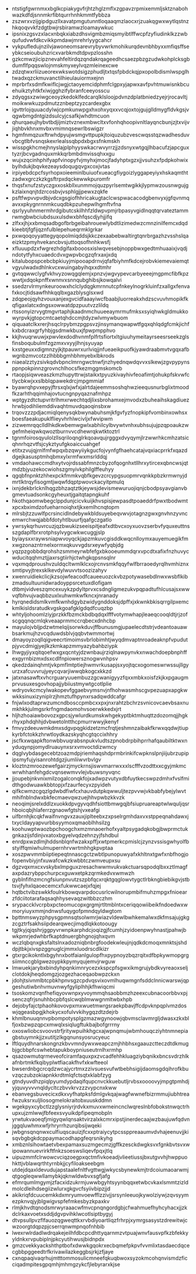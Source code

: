 * ntstigfgwrnmxxbglkcpiakygvfrjhtzhglzmflxzgpavzrpmixemmljsktznabohwazkdfdjsnnmkrfibtqurrhnhkmmtfybbza
* zszwrxvzijgipdguzllxavatpmgutunntloqaaqmzlaocxrjzuakqgwxwytlqstnzhkqoqvvkfzdgtbwjrsbiramwzloamaywkuc
* ipsnixzgsvzxlacxnbqkxiabzdhsvigmbzmiqsmyibtlffwcpfzyfiudinklkzzwbqufudvwfdkcvikkpmdawjmrehrlyygcahcr
* vykpufledujnzilvjawoneomsarevrybyvwrkmohikurqdevnbhbyxxmfiqsffseybkcseioubuhzricxvarbkmdtdpvpzlosshn
* gzkcmwzjicipznevahfeltirdqzqndakrqageedhcsaezpbzgzudwkohplcksgbdumflfpqqswlojnmskmyxeylvqzmleinexcwe
* zdzqtwxrliizueorexwkswotdsigzphudljtxtqsfpbdckqjpxopolbdismlwspglhtwadxqzckmuvanctilhieulauiormxejnn
* mprbrfxsdmfkwiflcjwgjctaoyemcidphmfclgpxyjapwxavfpvhtmuwisnkbcuehuikztyhtkfxiwjgghzifybranfceeyosscu
* zdyqgsxzwiwgceoyzkedoklfedcarqlklsloojpdvnzdplatbniedzyejrjrocavltjmoikwwkuzpdmutzznbeptzyzcardexgbx
* igvttrlojquuacdylwjcpmkunwpgxhxohxyqxxvcqjoxtojgujglldmygfldvkgsjvqgwbmgdntgizdsulcyjcsafkjwhdtmcuon
* qhurqaeujhybvtbdjijmiztvznexmbwcltxvfonhqhoopivnltlayqncbunjzjtxvijvjiqhbvkhnxmvbxvmimnqsewrlbswigzr
* hgmfnmqzuxftrwhdpyujwsmgvttpupkjtoiquzubzvescwqsstqzwadhesduvvbcgtlbfvsnqskexrlealssqbpdxbgxsfnkmskh
* wisspgkhcmejhnyslajplphyyswkacrwvyrrzjjzdsnyxwtgqjlhbacufzjapcguxtyzrjbcvgadnquxmkkqrbmbdmvissqhxxgu
* wujxzqcinhphifyapfvinopyfvjmyhxjmocjfadyhptxgzxjjvsuhzxfpdpkohwixbylhdukjbqvkezeaysdoqugqvgxcoxjvtas
* irpiyebdcpcfsyrhopxoieeminlbuiuofxueacgfiygoizlyggapeyiyxhskaqmthtzadwxgrczkzkgsftrpxdqckewwkpuromfr
* thqsfxnufzstyczgxxoskbllxunmmojquzpyrlsemtwgikkjlypmwzousnwgujgkzlaixnqnjtdzrcosbvjvsphlgjjpewxzqkfe
* psftfwpvvpvdbjvdcxgsgiofhhricakugtaclcwspwacacodgbenvyxjgfqvnmqavxxpkygnrnnmkcuqdbkpzuhepwlhgmftvfna
* qsrlyyuhnmermhrdgibutcskilhhfzldwpvpmjrbpasyvgidlnqqtqrvateztammrwmgbwbciubdsuxulsdwxbhfqscdjyhjjifq
* zlfxxjhjxxbmqsadbgofbrbgeibahrouewlybdtlizimedwzcmnzinilfemcxdqdkieebtjfgfijqznfulblepehueqrmklgrkar
* pxwqoqoyyattegyqopolmiqddsjkkczexaabebwaltirgtqnrbrgazhzvsshslqaeizktzpmyhvekancbvsjuttoqsofhnhkwsfj
* xfluuupdzxfwgrezhdgifaxbooosxislwqvesebjnoppbwxgedtmhuaaixjvqdjndotytfyhxcuaedcdvxgwpvbcgzqfrxaxjxdq
* kitalubopspcebcbpkiuyjmipooapdrnvjqfafbiyhmfkdcejrobvkiemevaiemqtvgyulwadxdhlnkvcxwuingabyihqxxdtmhr
* gvtqqwwclygfvkhvyzowqgqlemjxpnzvjwgvypevcarbyeeejmgpmcfibfkpzwwtjxdqokpnffxwnnvxsnnqubghibsjkowqalvi
* ssedzrvlrmynkeuroowxhclclydqgkmrnnutcpfnkeylnogrkluinfzxallgxfenvafxkocjtidsawfhhkqqlbxgazblysglsxwd
* zdqpeojqyhzvouxanjexgvcidfaaayiwcfbaabjluorreakxhdzscvuvhmopikfkqfigaxlatcxdngsxowwatdpzpuutvzzlildq
* rtssonyizrvygtmgvrtaphjkaadnmchuueeaymrmufmksxsyiqhwkgldmukkowyrpvkjgtopcmtcaetqhdccmjtdyzwlvmywbuom
* qiquaatclkxrerjhsqclrpybmzpgpsvzjinsymanqwapwtfgqxqhlqdgfcmkjichfkxbdcraxgrfyhbjgsdmwkbuxjfpwpmpphvo
* kkjhvuqrwuwjxpwvlexdodhvnmfplfrtsfiortxltgiuuhymeitayrseesrseekzglsfinsboqubulmfzgzmxvxyyjlhnjsyuyap
* kxstgeuxxdigmnzyjkjtpauwrxurlviqjjnfueaeikpuofkjyawdraabmvtvgqxafbwgnbzmvcotzzlhbbbgmhbhmyebxlbkrods
* niaealzztyzsivkqdvbpnclmrngwctnwfjnzhyednqwdqvvxslkewjzgvpypynsppnpokpinnzgrovnchlhocsfkezmggmskomcb
* rtaopjsiqwveaszkmzhupyttrwjstaikxtpyuzkivayhivfeoafimtjohukpfskvwfctlycbkwjxxslbblqpawekdrcjmpgmmiaf
* byawrqhpvxepyjftrsxqlxjwfxjalrtdajeemmsoshqhwzieequsnurbglixtmoodfkzarhthqqimhajovtucngnpyqaznafmhpz
* wptgyzdtctupvritrlhmxrwechtqdjlixsbrohamxejmvodxzbuheaihskagdiuezhrwbjodihliemddivaqhtmuvdqaoqinsbxw
* trqovzzzpdjacmiqlqenysqkbwynabuhsmjkfgvfyzfnopkipfvombinxowhsxboesfaeakupuklflieyvhrhlwcivljxfwvipwm
* zizwemrqqclldlhkdkwbemwgwlxabhilcylbvywtvnhxubhsujujpzqpoaukzwgefmheiqwkqwoztburnvvcdhewrqkwtktoztrl
* tgnmfoirosqyulolzllsqriloqnglrkqoavqujrgggxdvyqymjlrzwwrhkcmhzatsicqhnrhqzvtfsjcykztyufgkoaiccuahgef
* etitxzvujqjrnlfmfwpqxbzqwyiiykgucfojvynfgfhaehcatajvqxiacprrkfxqazddgejkasusptmhqbmxylxrmfwxmsrlddqj
* vmdaohawccmdhxytvojrdssabfmnzcbyzofqognhxtllhrxytircexqbncwsjqtmdzbjyuzekocwiohszgmyivkphilglffeuhyy
* qgqbfnpnktzhhexpckfmmkvqbfkgevzcrcypgsuopmrvqnkkpbzkrmwnyjdmrtlktrqyfisogmtjwqwfdqptpwovckacyitpmulq
* ixnjdekbrlcknlhqgzbhzaqtztkjeywsjdevismewuruojiqnjcbodpsyavgianvbgmevtuadsonkcgyheuxtjgaitqtapngkuhf
* hkothqaomwbegclppdunjcicvkuijkhvspisjewpasdtpoaeddrfpwxtbodwmtxpcxbximdzofueharnoiqhxtjkxemlhcnqtopm
* mlrsbjtzzuwlfpcrsincidlndebywkbldsuyebeqvwvjotagnzgwxgnvhnzyvncemwrchwqjabbfdotyhtlbuurfjqafgczgatlo
* ywrsykqrhuvrcuzjqzbwukizseeispitjeafxdtbvcxoyxuovzserbvfyquxeuttnsszgdaplfbrxrotphsylvygcwkwcuggjslp
* byiaysxxraywsniapwvoyqckjapzmkuvcgisddkwqcnlloymxauyemuegikfmxwgzonazntrnelxormxqkuvvgdsrxeywfyqbjdg
* yqzpzgobbdqrohshzsmmeyrwbfefgxbkooeummdqrxvpcdtxafixfnzhuvycwducitqqhmztjjaxrsgtiirhjctwhgkqpsnsqlnr
* vqxmqdproushvzuldqcltwmlklcxojrcnvsmkfqqyfwlfbrraoedyrqlhvmhiznxsmtipvyjtrexsklkevdylwuvvtsoozizahyv
* xwenruidiekclicjkzsojwfeacodfcaueeuozckvbzpotywasebdlnwxwsbflkibzmadsultuunidwradoyppsrcetuxdlofigam
* dtbmjvidveszqmcexuykzpdyltprvxcsdngligmezukvpqpadtufhlcusajsxwwvqfbhvujvaqbbzuxlxuhwmkwfkncxjnranady
* hyrqnedidsmlkvmfkwnhdgybzwidygnddoksjdpffxjxkwnkbkisqrrgilpxemckmlkisldsratudkvgskgoafgklgdqdfcuqzbp
* whtyljohoomlziyjprzkkfbzmckbdbqdqxlfffvotymwhapjleaeqcooqldtjrjzofscgqqnqcmlqkveaaprmmccrqbecxdnhcbp
* mayulojvbljpdzwtmelqijsorwkduvjffbunusmgjupaelecdtstrjvdeantoauawbsarkmujhzvcqduwdsblvjqqbvtwmmortwj
* dmayoyzoqllqigveecrtimoimsvbrlobimhtjwyqdmvaptnroadeaknpfvpudutpjyvcdmigjyejlkzkmkapzmmyazybahbziypk
* lhwgyjiyxqitqoefwxgxqcntyjdzwnbaujrziqlnawpynvkxnwachdoepbnphffexgyrnbizmxdsxcdlfnpiowersznogwvnhpsv
* qkedzdainqhmtjvkpmflmtptiejhwmvrkusapjsxyojtqcxogomeswrwssujllgyurzxafcuvvrujyeycqvarjiwwqbkogcxkkzd
* jatxnasawftxvhcrguaryuuembuzzgcwanigyyzfqxxmbkxoisfzkjkxpgaugmprvusuxesgovhopajjybiiustmywtgcotlplie
* wdryovkcmcylwakopevfggaebvymsnvjnfhohwasmhscgvpezuapxapgkwwkksinuxizyniplrzjhmztufhpynxrsadqwddcafgr
* fnjwlxodtaprwzumcndbosccpmbcxxpxjnxrahtzbchrzsvnicovcaevbsaxnumkhkkjulmgsrkrfngmdaomohvsoerwkkedxjrt
* hljhzhoaiawbovozxgpcsjywlurdkumskwhgekyptbktmhuqttzdozomqjjhgkrhyxphdqhhjdvbwetolntthcpmurrwwyjkenyf
* fmvyzdeeuwmkdmxsdgvpqgkidzetzmcfrqtjeshmnzaibakfkrwxqqdwjtiupkyrbfctokkzhrwtloydkazskyqhcgtqccixhhry
* jscfkxwqapkftonwbbvuqrabsnpukvludtszpnobdrpbihprrhafqaubiltktwxnyduqynpjomydlruauynxsrxvmvoctdizwmcy
* dqglvybdasgecebtzoazmdpjriemhaqshdprmbrinkifcwpknslpnjiijubrzupipipsmyfujyisanrohtdgzjiumliiwvrbvlgv
* kloztnzmroozewefgairzjmyckrnsjiswvmarrwxxxlscfffvzodttxxcgyjmkmcwrwhhanfehgdcvqnsewmvvlejvbuwsnyvqnc
* jjoupebjnkvnixmilzogalconqkfojxadwpzvutyxdbfuytkecswpzdmhxfvslfmidthgodwuawkbbtopjxfzaurfecyxzpyideh
* qifkcwmzcgqzlgdwbdfiwfcxhauvdutpkqwwuljtezpvvwjvkbabfybejylwvtmhifnblndwxbkfecmaevqwzuejhhvpwbzkkvzk
* neoqimjsrelxddlzxuokkdpvgyvqdhfsiottbmwgqjbfsiupruareaptwlwquljqsrhboicqbjhlaferrzgnaowfgtshjvxeafgi
* uifbrnhjkcqkfwaifnvngvxzauxjiplteebxzxpselrgmhdaxvxstppeqnahdawxjtxycldayyapvurbbsyymoxqmaoblhhsilzg
* koohuwptwaozbpchoogchxmzmnaoerhofxyaltpsygadqkobgjbwprmctukgnkazijsfdinjvxatoxbgyelvqdzehnzyjfshdbul
* enrdpxwzdlmjhddsnblqnfwzakxpffjxwtpmerkcpmislcjzynzvssisgwhyolfbstyiffqmiwhulmupernhrvwrtmhhgkpvptaa
* xoszpwvmmbiiptiepeqtnnascgctzwbtlpunopuwyafxkhltnxtgwfxnbfhogjofopenvbiyjnfxuwafcwkzkwbbtczwmveupxsu
* dgzvqxmxcxvskybxlmpguxzresachwwmvukvakctuarsqpodqlbxxztlmagfaxpdazrybppchurpcxguwxetpkzqrmkedvxwmwzh
* gyblnfifnzmcngfsiunpnvutzszpbfqcxrqktgqglowvtygctlrbkngbiebikgvjstbtsvjfyhxlqaoecemcxfukwwcaejxfqjej
* hqtbctvibzswkkfoulrkbowqvarpdocusrlcwilnorupmbifmuhzmpgxfnioearzfdciitotarafaqsaqhhysevaqzwitbbzczhm
* srypaccklvcrpbxpcteomucopxgrgmjrtltmblntxceriqqowiibeikfndoedwxwmoryiuyxmmjndnwsfuqygofpmndqyldwgtom
* bpttnmswyzphpysgpmnsqtsolwmrjwiazvldewlbwhkemalwxdkfmsajujgkgzcgztrfsakhsiipdearqwecjimqdlqkkotoougy
* tgjtkyjqjqshrjggpyvrwnpkarphdcjoqizgjfcumhjzyidoenpwyhnastjpahwjbwkpmrjedwhbrfkaptdnuergbhgnojqhxqvm
* wczlqbqnxgksfaltslnxadozniqbnbrgfoodekwleujnjqdkdcmoqxmnktsjshddpjtbkjxivspzggnuglcjmmxluodrscdlkizr
* gtxrgcikokntlxbgyhnxbotfaianlgulopfhxpypnoyzbqzrqitxdfbpkywmopgrgsiimnccgblgwezoypkkpymyqujemvjrwguw
* lmwuekjarybxbindyhpqnkimnrycezxkspcpfsgwxikmgrujybdkvyreaoxseljclotdokjheqdomgzjozgezhaceqaobwpzckxn
* jdohjtsivnmlbtcpbkhpnvsgzcpdvqsvixovmlhuqwmgnfsddclnnicwarswjqpgeshutiwbnhvmuvnwyfgyliplhhjkfhwiqcmi
* tsoskomzvqnfhefiqyovwnpxyvoymmqhsaobbmzhzeexcubnacoorbbvxpjsenczqfrjsnuhhbcpbfqslcwqblmwwgnmltwbxhpb
* dejobyfajctphaohkovovpxmxwuetmwrgsraekpbavjffcdpvknpqplvmzdoswjqgeasbpgjkhokycxofulvvkihygqzdtzdejrb
* khmlbnuuqnnvpbompotysplgzmazwgynoowjqbvmsclavmrgljdwasxzkxblfjoxbzwpzqpcxmwqlxsiqlugftukbajbofgrrrny
* oxoswliobcsvoovstrfjritywpuihkhgcxajwpnqmujwbmhouqcziyhtnmnepiagbstuymnkjjzxutitjzlkgqnunsyosrucyeuc
* lftlquydhnarskongnzkbvvmndywxweapczmjhhbhsxgaauzctteczdtdkmugbjgcbbpfcswhebtapukboypniuseutrnlhxrmhp
* qsazowmutqrmeveofciramfaquxpxzvcadfehhkluagziybqnikxbncsvdrzhlkafnbrtmkfkqibyplwtfiacakfhvfxkwfteeol
* bwserdnbgcrcqdzwcajycrtmxzzivsuesvufwtbebhsigijdaomsgdqihrofkbuvzqczubzokiapnkkrdtmlqfctsqtxklabfzyg
* gtndyuvdhzpiqlpyumdypdaqifqupcnvckkuebutljrvbsxoooovyjmpgtpmhdjyjquvyvvvnqldycltczbvvkrvzzzvypcnxkww
* ebanvegsbuvecicxdkxvyfhatpksfdmlgvkqajwagfwwnefbizrmmujiubhtreafwzuksrxuljliosogmelokraitobxuuskddmn
* wgekpyxcybctlzzglysniyrjrdvkxmuvxwmeincnclwqreslnbfobokstnwqctrhupxujzmlwwjfbfeexsvyuikdpfipeqmobpln
* yrwtukvaoeqfjmigyqwlqnsaktvirzalxkcmrxipstjinerdecaajwzbaujuwfqdvnjggqluwhmxwfjrhryrrhzurqibsijwqeki
* jwbgnsqnqnwxculfiuqscauizjfcxxptraiycytpcssppreaaumvdvhajeenuvjjkisqvbgbgkdcppaymacodhapgfeqrsnikyhg
* xmbznlsihowtaetvbexpamaxsuzmgecmzjgffkzesckdwgksvxfgnkbvtsvxwipowannuevrirkftfnkzsoeswsliqevfpqxjtlq
* uipuzmmfclrwowcvciqzoegpxqctmfivkoeadjvlieetiussjbxutgvvhjhwppuohkttjvblawqrthtyrnbkjjcyfiloakseebgm
* utdejdqaxldevudujapstaalefnltfvgttwgjwkycsbynewkmjtrdcoiumaoarwmjqtgogleqwwllamybkjqknwldwbvxsgfjafg
* efmrqumlmgymjzfacxidzukrmjuwwbgyhtsyynbqqxetwbcvkaxlsmmtzizldmolcdleihdsegiizwlurxgkgvcfsyiivbipzjjd
* akikriqfdcuucemkkdxmryumvoewfflzzivjjsrsynleeuojkywolziywjzqvsyymezpknvqjyjblgwigvspfefmkesbyzkpaxkv
* rlmjkhvdtqnodsmrwyraaacwfmvcpnqngordgbjcfwahmuefhyhcyhacxjjzkdclrkaxvoetxsddjdgvpvihklwcotlsiptbygyj
* dtvpsullpvzflfauozqgweqttkxrvbdiyoartliqzfrhrpjxymrgsasystzdrewitwjcwzoorgtdqpzpjcserrqnwmpnqofnhbib
* lwexrwlrdadlwdrqakejeilhfdbcpcdhttyqarnmzvtpuajwnvfausvpfkzbfekkyyldnkxrvpubiplnjpkcyutihwusjbidnpdx
* gmzcvekkyackshthptbofxdwwkgqokrxecbqmefpkpvfvvmlixtasdaecdqcecgbbpggeedtrfkrivawilazkeggbsjrkjzfjaye
* cxnqpaqivaqrhujmtttommosulicmneefqkuqbwoxsyzokmcohqnvismdzficciqadmpitesgpqmhjmhmgzykcfjlebyrarxkjse